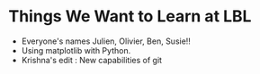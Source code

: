 Things We Want to Learn at LBL
==============================

* Everyone's names Julien, Olivier, Ben, Susie!! 
* Using matplotlib with Python.
* Krishna's edit : New capabilities of git 
